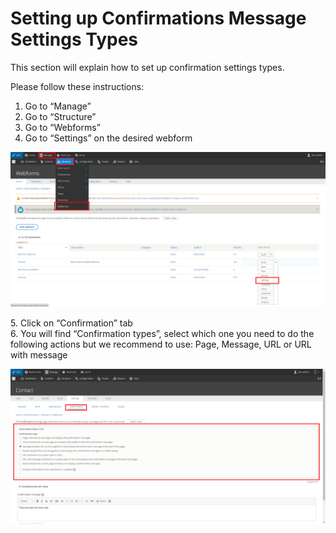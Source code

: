 # Setting up Confirmations Message Settings Types

This section will explain how to set up confirmation settings types.

Please follow these instructions:

1. Go to “Manage”
2. Go to “Structure”
3. Go to “Webforms”
4. Go to “Settings” on the desired webform

![](<../../../.gitbook/assets/pasted image 0 (2).png>)

&#x20;5\. Click on “Confirmation” tab\
&#x20;6\. You will find “Confirmation types”, select which one you need to do the following actions but we recommend to use: Page, Message, URL or URL with message

![](<../../../.gitbook/assets/pasted image 0 (3).png>)
